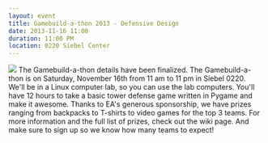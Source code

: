 ```yaml
---
layout: event
title: Gamebuild-a-thon 2013 - Defensive Design
date: 2013-11-16 11:00
duration: 11:00 PM
location: 0220 Siebel Center
---
```


<img src="{{ site.url }}/img/flyer.png" class="small" />
The Gamebuild-a-thon details have been finalized. The Gamebuild-a-thon is on Saturday, November 16th from 11 am to 11 pm in Siebel 0220. We'll be in a Linux computer lab, so you can use the lab computers. You'll have 12 hours to take a basic tower defense game written in Pygame and make it awesome. Thanks to EA's generous sponsorship, we have prizes ranging from backpacks to T-shirts to video games for the top 3 teams. For more information and the full list of prizes, check out the wiki page. And make sure to sign up so we know how many teams to expect!
